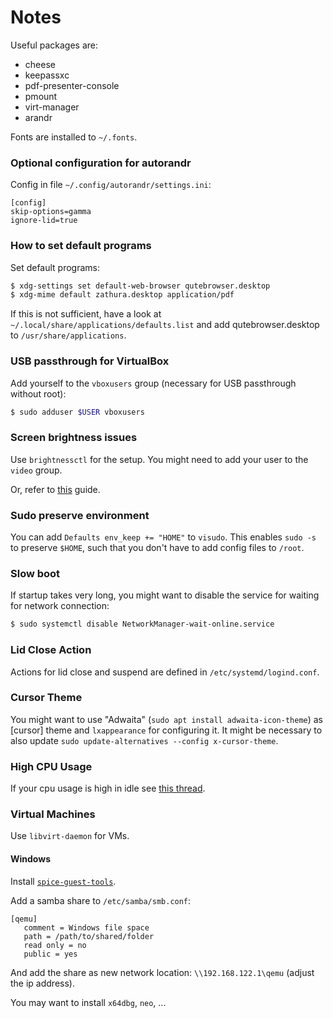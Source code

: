 Notes
=====

Useful packages are: 
* cheese
* keepassxc
* pdf-presenter-console
* pmount
* virt-manager
* arandr

Fonts are installed to `~/.fonts`.


### Optional configuration for autorandr
Config in file `~/.config/autorandr/settings.ini`:
```
[config]
skip-options=gamma
ignore-lid=true
```

### How to set default programs
Set default programs:
```bash
$ xdg-settings set default-web-browser qutebrowser.desktop
$ xdg-mime default zathura.desktop application/pdf
```
If this is not sufficient, have a look at `~/.local/share/applications/defaults.list` and add qutebrowser.desktop to `/usr/share/applications`.

### USB passthrough for VirtualBox
Add yourself to the `vboxusers` group (necessary for USB passthrough without root):
```bash
$ sudo adduser $USER vboxusers
```

### Screen brightness issues
Use `brightnessctl` for the setup. You might need to add your user to the `video` group.

Or, refer to [this](https://askubuntu.com/questions/715306/xbacklight-no-outputs-have-backlight-property-no-sys-class-backlight-folder) guide.

### Sudo preserve environment
You can add `Defaults env_keep += "HOME"` to `visudo`.
This enables `sudo -s` to preserve `$HOME`, such that you don't have to add config files to `/root`.

### Slow boot
If startup takes very long, you might want to disable the service for waiting for network connection:
```bash
$ sudo systemctl disable NetworkManager-wait-online.service
```

### Lid Close Action
Actions for lid close and suspend are defined in `/etc/systemd/logind.conf`.

### Cursor Theme
You might want to use "Adwaita" (`sudo apt install adwaita-icon-theme`) as [cursor] theme and `lxappearance` for configuring it.
It might be necessary to also update `sudo update-alternatives --config x-cursor-theme`.

### High CPU Usage
If your cpu usage is high in idle see [this thread](https://askubuntu.com/questions/176565/why-does-kworker-cpu-usage-get-so-high).

### Virtual Machines

Use `libvirt-daemon` for VMs.

#### Windows

Install [`spice-guest-tools`](https://www.spice-space.org/download.html).

Add a samba share to `/etc/samba/smb.conf`:
```
[qemu]
   comment = Windows file space
   path = /path/to/shared/folder
   read only = no
   public = yes
```

And add the share as new network location: `\\192.168.122.1\qemu` (adjust the ip address).

You may want to install `x64dbg`, `neo`, ...
